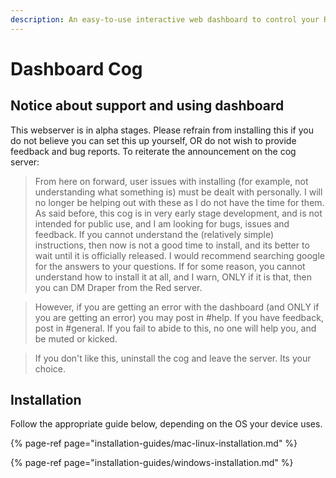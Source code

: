 ```yaml
---
description: An easy-to-use interactive web dashboard to control your Redbot.
---
```


# Dashboard Cog

## Notice about support and using dashboard

This webserver is in alpha stages. Please refrain from installing this if you do not believe you can set this up yourself, OR do not wish to provide feedback and bug reports. To reiterate the announcement on the cog server:

> From here on forward, user issues with installing \(for example, not understanding what something is\) must be dealt with personally. I will no longer be helping out with these as I do not have the time for them. As said before, this cog is in very early stage development, and is not intended for public use, and I am looking for bugs, issues and feedback. If you cannot understand the \(relatively simple\) instructions, then now is not a good time to install, and its better to wait until it is officially released. I would recommend searching google for the answers to your questions. If for some reason, you cannot understand how to install it at all, and I warn, ONLY if it is that, then you can DM Draper from the Red server.

> However, if you are getting an error with the dashboard \(and ONLY if you are getting an error\) you may post in \#help. If you have feedback, post in \#general. If you fail to abide to this, no one will help you, and be muted or kicked.

> If you don't like this, uninstall the cog and leave the server. Its your choice.

## Installation

Follow the appropriate guide below, depending on the OS your device uses.

{% page-ref page="installation-guides/mac-linux-installation.md" %}

{% page-ref page="installation-guides/windows-installation.md" %}



